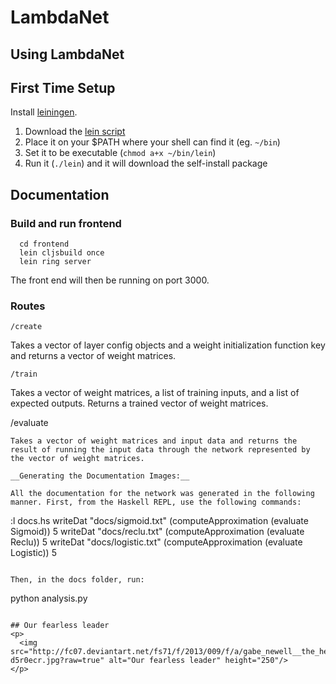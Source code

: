 LambdaNet
=====

## Using LambdaNet

## First Time Setup

Install [leiningen](http://leiningen.org).
  1. Download the [lein script](https://raw.githubusercontent.com/technomancy/leiningen/stable/bin/lein)
  2. Place it on your $PATH where your shell can find it (eg. `~/bin`)
  3. Set it to be executable (`chmod a+x ~/bin/lein`)
  4. Run it (`./lein`) and it will download the self-install package

## Documentation

### Build and run frontend
```
  cd frontend
  lein cljsbuild once
  lein ring server
```
The front end will then be running on port 3000.

### Routes
```
/create
```
Takes a vector of layer config objects and a weight initialization function key and returns a vector of weight matrices.

```
/train
```
Takes a vector of weight matrices, a list of training inputs, and a list of expected outputs. Returns a trained vector of weight matrices.

/evaluate
```
Takes a vector of weight matrices and input data and returns the result of running the input data through the network represented by the vector of weight matrices.

__Generating the Documentation Images:__

All the documentation for the network was generated in the following manner. First, from the Haskell REPL, use the following commands:

```
  :l docs.hs
  writeDat "docs/sigmoid.txt" (computeApproximation (evaluate Sigmoid)) 5
  writeDat "docs/reclu.txt" (computeApproximation (evaluate Reclu)) 5
  writeDat "docs/logistic.txt" (computeApproximation (evaluate Logistic)) 5
```

Then, in the docs folder, run:

```
  python analysis.py
```

## Our fearless leader
<p>
  <img src="http://fc07.deviantart.net/fs71/f/2013/009/f/a/gabe_newell__the_hero_of_us_all_by_radulfgreyhammer-d5r0ecr.jpg?raw=true" alt="Our fearless leader" height="250"/>
</p>
